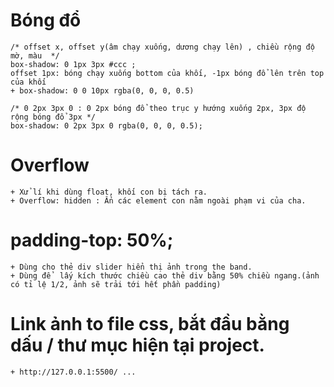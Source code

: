 # Bóng đổ
    /* offset x, offset y(âm chạy xuống, dương chạy lên) , chiều rộng độ mờ, màu  */
    box-shadow: 0 1px 3px #ccc ;
    offset 1px: bóng chạy xuống bottom của khối, -1px bóng đổ lên trên top của khối
    + box-shadow: 0 0 10px rgba(0, 0, 0, 0.5)

    /* 0 2px 3px 0 : 0 2px bóng đổ theo trục y hướng xuống 2px, 3px độ rộng bóng đổ 3px */
    box-shadow: 0 2px 3px 0 rgba(0, 0, 0, 0.5);
# Overflow
    + Xử lí khi dùng float, khối con bị tách ra.
    + Overflow: hidden : Ẩn các element con nằm ngoài phạm vi của cha.
# padding-top: 50%;
    + Dùng cho thẻ div slider hiển thị ảnh trong the band.
    + Dùng để  lấy kích thước chiều cao thẻ div bằng 50% chiều ngang.(ảnh có tỉ lệ 1/2, ảnh sẽ trải tới hết phần padding)
# Link ảnh to file css, bắt đầu bằng dấu / thư mục hiện tại project.
    + http://127.0.0.1:5500/ ...
